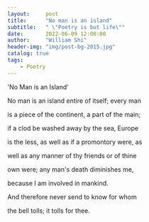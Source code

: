 ```yaml
---
layout:     post
title:      "No man is an island"
subtitle:   " \"Poetry is but life\""
date:       2022-06-09 12:00:00
author:     "William Shi"
header-img: "img/post-bg-2015.jpg"
catalog: true
tags:
    - Poetry
---
```

'No Man is an Island'

No man is an island entire of itself; every man 

is a piece of the continent, a part of the main; 

if a clod be washed away by the sea, Europe 

is the less, as well as if a promontory were, as 

well as any manner of thy friends or of thine 

own were; any man's death diminishes me, 

because I am involved in mankind. 

And therefore never send to know for whom 

the bell tolls; it tolls for thee. 

